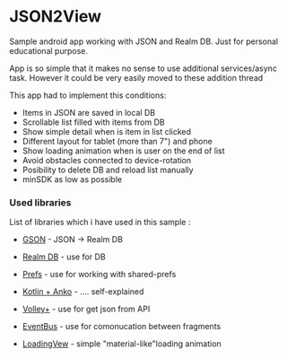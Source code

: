 # JSON2View

Sample android app working with JSON and Realm DB. Just for personal educational purpose. 

App is so simple that it makes no sense to use additional services/async task. However it could be very easily moved to these addition thread

This app had to implement this conditions:

* Items in JSON are saved in local DB
* Scrollable list filled with items from DB
* Show simple detail when is item in list clicked
* Different layout for tablet (more than 7") and phone
* Show loading animation when is user on the end of list 
* Avoid obstacles connected to device-rotation
* Posibility to delete DB and reload list manually
* minSDK as low as possible


### Used libraries

List of libraries which i have used in this sample :
* [GSON] - JSON -> Realm DB
* [Realm DB] - use for DB
* [Prefs] - use for working with shared-prefs
* [Kotlin + Anko] - .... self-explained
* [Volley+] - use for get json from API 
* [EventBus] - use for comonucation between fragments
* [LoadingVew] - simple "material-like"loading animation

   [GSON]: <https://github.com/google/gson>
   [Realm DB]: <https://realm.io/>
   [Prefs]: <https://github.com/GrenderG/Prefs>
   [Kotlin + Anko]: <https://github.com/Kotlin/anko>
   [Volley+]: <https://github.com/DWorkS/VolleyPlus>
   [EventBus]: <https://github.com/greenrobot/EventBus>
   [LoadingVew]: <https://android-arsenal.com/details/1/3736>
   


